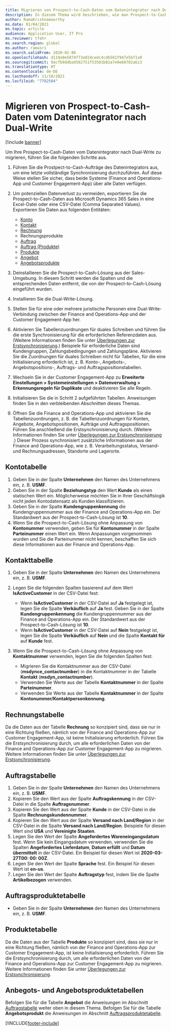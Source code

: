 ```yaml
---
title: Migrieren von Prospect-to-Cash-Daten vom Datenintegrator nach Dual-Write
description: In diesem Thema wird beschrieben, wie man Prospect-to-Cash-Daten vom Datenintegrator nach Dual-Write migriert.
author: RamaKrishnamoorthy
ms.date: 01/04/2021
ms.topic: article
audience: Application User, IT Pro
ms.reviewer: tfehr
ms.search.region: global
ms.author: ramasri
ms.search.validFrom: 2020-01-06
ms.openlocfilehash: d119a9e5874f73e024cedc4cdb581f947e5bf1a0
ms.sourcegitcommit: 9acfb9ddba9582751f53501b82a7e9e60702a613
ms.translationtype: HT
ms.contentlocale: de-DE
ms.lasthandoff: 11/10/2021
ms.locfileid: "7782504"
---
```

# <a name="migrate-prospect-to-cash-data-from-data-integrator-to-dual-write"></a>Migrieren von Prospect-to-Cash-Daten vom Datenintegrator nach Dual-Write

[!include [banner](../../includes/banner.md)]

Um Ihre Prospect-to-Cash-Daten vom Datenintegrator nach Dual-Write zu migrieren, führen Sie die folgenden Schritte aus.

1. Führen Sie die Prostpect-to-Cash-Aufträge des Datenintegrators aus, um eine letzte vollständige Synchronisierung durchzuführen. Auf diese Weise stellen Sie sicher, dass beide Systeme (Finance and Operations-App und Customer Engagement-App) über alle Daten verfügen.
2. Um potenziellen Datenverlust zu vermeiden, exportieren Sie die Prospect-to-Cash-Daten aus Microsoft Dynamics 365 Sales in eine Excel-Datei oder eine CSV-Datei (Comma Separated Values). Exportieren Sie Daten aus folgenden Entitäten:

    - [Konto](#account-table)
    - [Kontakt](#contact-table)
    - [Rechnung](#invoice-table)
    - Rechnungsprodukte
    - [Auftrag](#order-table)
    - [Auftrag (Produkte)](#order-products-table)
    - [Produkte](#products-table)
    - [Angebot](#quote-and-quote-product-tables)
    - [Angebotsprodukte](#quote-and-quote-product-tables)

3. Deinstallieren Sie die Prospect-to-Cash-Lösung aus der Sales-Umgebung. In diesem Schritt werden die Spalten und die entsprechenden Daten entfernt, die von der Prospect-to-Cash-Lösung eingeführt wurden.
4. Installieren Sie die Dual-Write-Lösung.
5. Stellen Sie für eine oder mehrere juristische Personen eine Dual-Write-Verbindung zwischen der Finance and Operations-App und der Customer Engagement-App her.
6. Aktivieren Sie Tabellenzuordnungen für duales Schreiben und führen Sie die erste Synchronisierung für die erforderlichen Referenzdaten aus. (Weitere Informationen finden Sie unter [Überlegungen zur Erstsynchronisierung](initial-sync-guidance.md).) Beispiele für erforderliche Daten sind Kundengruppen, Zahlungsbedingungen und Zahlungspläne. Aktivieren Sie die Zuordnungen für duales Schreiben nicht für Tabellen, für die eine Initialisierung erforderlich ist, z. B. Konto-, Angebots-, Angebotspositions-, Auftrags- und Auftragspositionstabellen.
7. Wechseln Sie in der Customer Engagement-App zu **Erweiterte Einstellungen \> Systemeinstellungen \> Datenverwaltung \> Erkennungsregeln für Duplikate** und deaktivieren Sie alle Regeln.
8. Initialisieren Sie die in Schritt 2 aufgeführten Tabellen. Anweisungen finden Sie in den verbleibenden Abschnitten dieses Themas.
9. Öffnen Sie die Finance and Operations-App und aktivieren Sie die Tabellenzuordnungen, z. B. die Tabellenzuordnungen für Konten, Angebote, Angebotspositionen, Aufträge und Auftragspositionen. Führen Sie anschließend die Erstsynchronisierung durch. (Weitere Informationen finden Sie unter [Überlegungen zur Erstsynchronisierung](initial-sync-guidance.md) .) Dieser Prozess synchronisiert zusätzliche Informationen aus der Finance and Operations-App, wie z. B. Verarbeitungsstatus, Versand- und Rechnungsadressen, Standorte und Lagerorte.

## <a name="account-table"></a>Kontotabelle

1. Geben Sie in der Spalte **Unternehmen** den Namen des Unternehmens ein, z. B. **USMF**.
2. Geben Sie in der Spalte **Beziehungstyp** den Wert **Kunde** als einen statischen Wert ein. Möglicherweise möchten Sie in Ihrer Geschäftslogik nicht jeden Kontodatensatz als Kunden klassifizieren.
3. Geben Sie in der Spalte **Kundengruppenkennung** die Kundengruppennummer aus der Finance and Operations-App ein. Der Standardwert aus der Prospect-to-Cash-Lösung ist **10**.
4. Wenn Sie die Prospect-to-Cash-Lösung ohne Anpassung von **Kontonummer** verwenden, geben Sie für **Kontonummer** in der Spalte **Parteinummer** einen Wert ein. Wenn Anpassungen vorgenommen wurden und Sie die Parteinummer nicht kennen, beschaffen Sie sich diese Informationen aus der Finance and Operations-App.

## <a name="contact-table"></a>Kontakttabelle

1. Geben Sie in der Spalte **Unternehmen** den Namen des Unternehmens ein, z. B. **USMF**.
2. Legen Sie die folgenden Spalten basierend auf dem Wert **IsActiveCustomer** in der CSV-Datei fest:

    - Wenn **IsActiveCustomer** in der CSV-Datei auf **Ja** festgelegt ist, legen Sie die Spalte **Verkäuflich** auf **Ja** fest. Geben Sie in der Spalte **Kundengruppenkennung** die Kundengruppennummer aus der Finance and Operations-App ein. Der Standardwert aus der Prospect-to-Cash-Lösung ist **10**.
    - Wenn **IsActiveCustomer** in der CSV-Datei auf **Nein** festgelegt ist, legen Sie die Spalte **Verkäuflich** auf **Nein** und die Spalte **Kontakt für** auf **Kunde** fest.

3. Wenn Sie die Prospect-to-Cash-Lösung ohne Anpassung von **Kontaktnummer** verwenden, legen Sie die folgenden Spalten fest:

    - Migrieren Sie die Kontaktnummer aus der CSV-Datei (**msdynce\_contactnumber**) in die Kontaktnummer in der Tabelle **Kontakt** (**msdyn\_contactnumber**).
    - Verwenden Sie Werte aus der Tabelle **Kontaktnummer** in der Spalte **Parteinummer**.
    - Verwenden Sie Werte aus der Tabelle **Kontaktnummer** in der Spalte **Kontonummer/Kontaktpersonkennung**.

## <a name="invoice-table"></a>Rechnungstabelle

Da die Daten aus der Tabelle **Rechnung** so konzipiert sind, dass sie nur in eine Richtung fließen, nämlich von der Finance and Operations-App zur Customer Engagement-App, ist keine Initialisierung erforderlich. Führen Sie die Erstsynchronisierung durch, um alle erforderlichen Daten von der Finance and Operations-App zur Customer Engagement-App zu migrieren. Weitere Informationen finden Sie unter [Überlegungen zur Erstsynchronisierung](initial-sync-guidance.md).

## <a name="order-table"></a>Auftragstabelle

1. Geben Sie in der Spalte **Unternehmen** den Namen des Unternehmens ein, z. B. **USMF**.
2. Kopieren Sie den Wert aus der Spalte **Auftragskennung** in der CSV-Datei in die Spalte **Auftragsnummer**.
3. Kopieren Sie den Wert aus der Spalte **Kunde** in der CSV-Datei in die Spalte **Rechnungskundennummer**.
4. Kopieren Sie den Wert aus der Spalte **Versand nach Land/Region** in der CSV-Datei in die Spalte **Versand nach Land/Region**. Beispiele für diesen Wert sind **USA** und **Vereinigte Staaten**.
5. Legen Sie den Wert der Spalte **Angefordertes Wareneingangsdatum** fest. Wenn Sie kein Eingangsdatum verwenden, verwenden Sie die Spalten **Angefordertes Lieferdatum**, **Datum erfüllt** und **Datum übermittelt** in der CSV-Datei. Ein Beispiel für diesen Wert ist **2020-03-27T00: 00: 00Z**.
6. Legen Sie den Wert der Spalte **Sprache** fest. Ein Beispiel für diesen Wert ist **en-us**.
7. Legen Sie den Wert der Spalte **Auftragstyp** fest, indem Sie die Spalte **Artikelbezogen** verwenden.

## <a name="order-products-table"></a>Auftragsproduktetabelle

- Geben Sie in der Spalte **Unternehmen** den Namen des Unternehmens ein, z. B. **USMF**.

## <a name="products-table"></a>Produktetabelle

Da die Daten aus der Tabelle **Produkte** so konzipiert sind, dass sie nur in eine Richtung fließen, nämlich von der Finance and Operations-App zur Customer Engagement-App, ist keine Initialisierung erforderlich. Führen Sie die Erstsynchronisierung durch, um alle erforderlichen Daten von der Finance and Operations-App zur Customer Engagement-App zu migrieren. Weitere Informationen finden Sie unter [Überlegungen zur Erstsynchronisierung](initial-sync-guidance.md).

## <a name="quote-and-quote-product-tables"></a>Anbegots- und Angebotsproduktetabellen

Befolgen Sie für die Tabelle **Angebot** die Anweisungen im Abschnitt [Auftragstabelle](#order-table) weiter oben in diesem Thema. Befolgen Sie für die Tabelle **Angebotsprodukt** die Anweisungen im Abschnitt [Auftragsproduktetabelle](#order-products-table).


[!INCLUDE[footer-include](../../../../includes/footer-banner.md)]